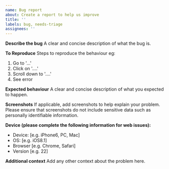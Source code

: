 ```yaml
---
name: Bug report
about: Create a report to help us improve
title: ''
labels: bug, needs-triage
assignees: ''
---
```


**Describe the bug**
A clear and concise description of what the bug is.

**To Reproduce**
Steps to reproduce the behaviour eg:

1. Go to '...'
2. Click on '....'
3. Scroll down to '....'
4. See error

**Expected behaviour**
A clear and concise description of what you expected to happen.

**Screenshots**
If applicable, add screenshots to help explain your problem. Please ensure that screenshots do not include sensitive data such as personally identifiable information.

**Device (please complete the following information for web issues):**

- Device: [e.g. iPhone6, PC, Mac]
- OS: [e.g. iOS8.1]
- Browser [e.g. Chrome, Safari]
- Version [e.g. 22]

**Additional context**
Add any other context about the problem here.
